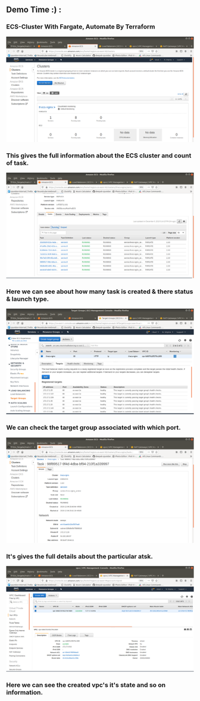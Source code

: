 ## Demo Time :) :

### ECS-Cluster With Fargate, Automate By Terraform

![](images/cluster.png)
### This gives the full information about the ECS cluster and count of task. 
![](images/number-of-task.png)
### Here we can see about how many task is created & there status & launch type.
![](images/target-group.png)
### We can check the target group associated with which port.
![](images/task.png)
### It's gives the full details about the particular atsk.
![](images/vpc.png)
### Here we can see the created vpc's it's state and so on information. 
